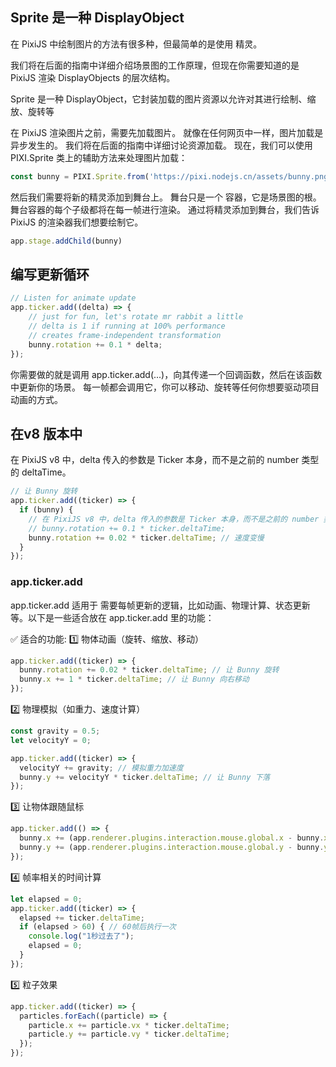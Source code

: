 
## Sprite 是一种 DisplayObject
在 PixiJS 中绘制图片的方法有很多种，但最简单的是使用 精灵。 

我们将在后面的指南中详细介绍场景图的工作原理，但现在你需要知道的是 PixiJS 渲染 DisplayObjects 的层次结构。 

Sprite 是一种 DisplayObject，它封装加载的图片资源以允许对其进行绘制、缩放、旋转等

在 PixiJS 渲染图片之前，需要先加载图片。 就像在任何网页中一样，图片加载是异步发生的。 我们将在后面的指南中详细讨论资源加载。 现在，我们可以使用 PIXI.Sprite 类上的辅助方法来处理图片加载：

```js
const bunny = PIXI.Sprite.from('https://pixi.nodejs.cn/assets/bunny.png')
```

然后我们需要将新的精灵添加到舞台上。 舞台只是一个 容器，它是场景图的根。 舞台容器的每个子级都将在每一帧进行渲染。 通过将精灵添加到舞台，我们告诉 PixiJS 的渲染器我们想要绘制它。
```js
app.stage.addChild(bunny)
```

## 编写更新循环
```js
// Listen for animate update
app.ticker.add((delta) => {
    // just for fun, let's rotate mr rabbit a little
    // delta is 1 if running at 100% performance
    // creates frame-independent transformation
    bunny.rotation += 0.1 * delta;
});
```

你需要做的就是调用 app.ticker.add(...)，向其传递一个回调函数，然后在该函数中更新你的场景。 每一帧都会调用它，你可以移动、旋转等任何你想要驱动项目动画的方式。

## 在v8 版本中
在 PixiJS v8 中，delta 传入的参数是 Ticker 本身，而不是之前的 number 类型的 deltaTime。
```js
// 让 Bunny 旋转
app.ticker.add((ticker) => {
  if (bunny) {
    // 在 PixiJS v8 中，delta 传入的参数是 Ticker 本身，而不是之前的 number 类型的 deltaTime。
    // bunny.rotation += 0.1 * ticker.deltaTime;
    bunny.rotation += 0.02 * ticker.deltaTime; // 速度变慢
  }
});
```

### app.ticker.add
app.ticker.add 适用于 需要每帧更新的逻辑，比如动画、物理计算、状态更新等。以下是一些适合放在 app.ticker.add 里的功能：

✅ 适合的功能:
1️⃣ 物体动画（旋转、缩放、移动）
```js
app.ticker.add((ticker) => {
  bunny.rotation += 0.02 * ticker.deltaTime; // 让 Bunny 旋转
  bunny.x += 1 * ticker.deltaTime; // 让 Bunny 向右移动
});
```

2️⃣ 物理模拟（如重力、速度计算）
```js
const gravity = 0.5;
let velocityY = 0;

app.ticker.add((ticker) => {
  velocityY += gravity; // 模拟重力加速度
  bunny.y += velocityY * ticker.deltaTime; // 让 Bunny 下落
});
```

3️⃣ 让物体跟随鼠标
```js
app.ticker.add(() => {
  bunny.x += (app.renderer.plugins.interaction.mouse.global.x - bunny.x) * 0.1;
  bunny.y += (app.renderer.plugins.interaction.mouse.global.y - bunny.y) * 0.1;
});
```

4️⃣ 帧率相关的时间计算
```js
let elapsed = 0;
app.ticker.add((ticker) => {
  elapsed += ticker.deltaTime;
  if (elapsed > 60) { // 60帧后执行一次
    console.log("1秒过去了");
    elapsed = 0;
  }
});
```

5️⃣ 粒子效果
```js
app.ticker.add((ticker) => {
  particles.forEach((particle) => {
    particle.x += particle.vx * ticker.deltaTime;
    particle.y += particle.vy * ticker.deltaTime;
  });
});
```


